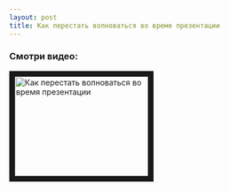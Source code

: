 ```yaml
---
layout: post
title: Как перестать волноваться во время презентации
---
```


### Смотри видео:

<a href="http://www.youtube.com/watch?feature=player_embedded&v=QomgjUREs7A
" target="_blank"><img src="http://img.youtube.com/vi/QomgjUREs7A/0.jpg" 
alt="Как перестать волноваться во время презентации" width="240" height="180" border="10" /></a>
